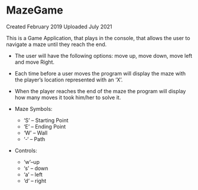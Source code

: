 # MazeGame

Created February 2019
Uploaded July 2021 

This is a Game Application, that plays in the console, that allows the user to navigate a maze until they reach the end. 

- The user will have the following options: move up, move down, move left and move Right.
- Each time before a user moves the program will display the maze with the player’s location represented with an ‘X’. 
- When the player reaches the end of the maze the program will display how many moves it took him/her to solve it.

- Maze Symbols:
  - ‘S’ – Starting Point
  - ‘E’ – Ending Point
  - ‘W’ – Wall  
  - ‘-‘ – Path
- Controls:
  - ‘w’–up
  - ‘s’ – down
  - ‘a’ – left
  - ‘d‘ – right

